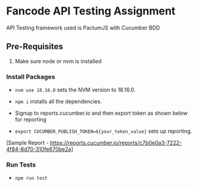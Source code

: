 # Fancode API Testing Assignment

API Testing framework used is PactumJS with Cucumber BDD

## Pre-Requisites
1. Make sure node or nvm is installed

### Install Packages

- `nvm use 18.16.0` sets the NVM version to 18.16.0.
- `npm i` installs all the dependencies.

- Signup to reports.cucumber.io and then export token as shown below for reporting
- `export CUCUMBER_PUBLISH_TOKEN=${your_token_value}` sets up reporting.

[Sample Report - https://reports.cucumber.io/reports/c7b0e0a3-7222-4f84-8d70-310fe670be2a]

### Run Tests

- `npm run test`
